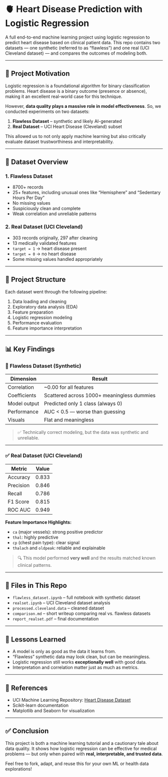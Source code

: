 # 🫀 Heart Disease Prediction with Logistic Regression

A full end-to-end machine learning project using logistic regression to predict heart disease based on clinical patient data. This repo contains two datasets — one synthetic (referred to as “flawless”) and one real (UCI Cleveland dataset) — and compares the outcomes of modeling both.

---

## 🧠 Project Motivation

Logistic regression is a foundational algorithm for binary classification problems. Heart disease is a binary outcome (presence or absence), making it an excellent real-world case for this technique.

However, **data quality plays a massive role in model effectiveness**. So, we conducted experiments on two datasets:

1. **Flawless Dataset** – synthetic and likely AI-generated
2. **Real Dataset** – UCI Heart Disease (Cleveland) subset

This allowed us to not only apply machine learning but also critically evaluate dataset trustworthiness and interpretability.

---

## 📁 Dataset Overview

### 1. **Flawless Dataset**  
- 8700+ records  
- 25+ features, including unusual ones like “Hemisphere” and “Sedentary Hours Per Day”  
- No missing values  
- Suspiciously clean and complete  
- Weak correlation and unreliable patterns

### 2. **Real Dataset (UCI Cleveland)**  
- 303 records originally, 297 after cleaning  
- 13 medically validated features  
- `target = 1` → heart disease present  
- `target = 0` → no heart disease  
- Some missing values handled appropriately

---

## 🧪 Project Structure

Each dataset went through the following pipeline:

1. Data loading and cleaning
2. Exploratory data analysis (EDA)
3. Feature preparation
4. Logistic regression modeling
5. Performance evaluation
6. Feature importance interpretation

---

## 📊 Key Findings

### 🚨 Flawless Dataset (Synthetic)
| Dimension              | Result                                 |
|------------------------|----------------------------------------|
| Correlation            | ~0.00 for all features                 |
| Coefficients           | Scattered across 1000+ meaningless dummies |
| Model output           | Predicted only 1 class (always 0)      |
| Performance            | AUC < 0.5 — worse than guessing        |
| Visuals                | Flat and meaningless                  |

> ✅ Technically correct modeling, but the data was synthetic and unreliable.

---

### ✅ Real Dataset (UCI Cleveland)
| Metric     | Value   |
|------------|---------|
| Accuracy   | 0.833   |
| Precision  | 0.846   |
| Recall     | 0.786   |
| F1 Score   | 0.815   |
| ROC AUC    | 0.949   |

**Feature Importance Highlights:**
- `ca` (major vessels): strong positive predictor
- `thal`: highly predictive
- `cp` (chest pain type): clear signal
- `thalach` and `oldpeak`: reliable and explainable

> 🔍 This model performed **very well** and the results matched known clinical patterns.

---

## 📂 Files in This Repo

- `flawless_dataset.ipynb` – full notebook with synthetic dataset
- `realset.ipynb` – UCI Cleveland dataset analysis
- `processed.cleveland.data` – cleaned dataset
- `comparison.md` – short writeup comparing real vs. flawless datasets
- `report_realset.pdf` – final documentation 

---

## 📌 Lessons Learned

- A model is only as good as the data it learns from.
- “Flawless” synthetic data may look clean, but can be meaningless.
- Logistic regression still works **exceptionally well** with good data.
- Interpretation and correlation matter just as much as metrics.

---

## 🧾 References

- UCI Machine Learning Repository: [Heart Disease Dataset](https://archive.ics.uci.edu/dataset/45/heart+disease)
- Scikit-learn documentation
- Matplotlib and Seaborn for visualization

---

## ✅ Conclusion

This project is both a machine learning tutorial and a cautionary tale about data quality. It shows how logistic regression can be effective for medical problems — but only when paired with **real, interpretable, and trusted data**.

Feel free to fork, adapt, and reuse this for your own ML or health data explorations!
